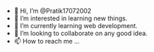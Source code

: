 - 👋 Hi, I’m @Pratik17072002
- 👀 I’m interested in learning new things. 
- 🌱 I’m currently learning web development. 
- 💞️ I’m looking to collaborate on any good idea. 
- 📫 How to reach me ...

<!---
Pratik17072002/Pratik17072002 is a ✨ special ✨ repository because its `README.md` (this file) appears on your GitHub profile.
You can click the Preview link to take a look at your changes.
--->
